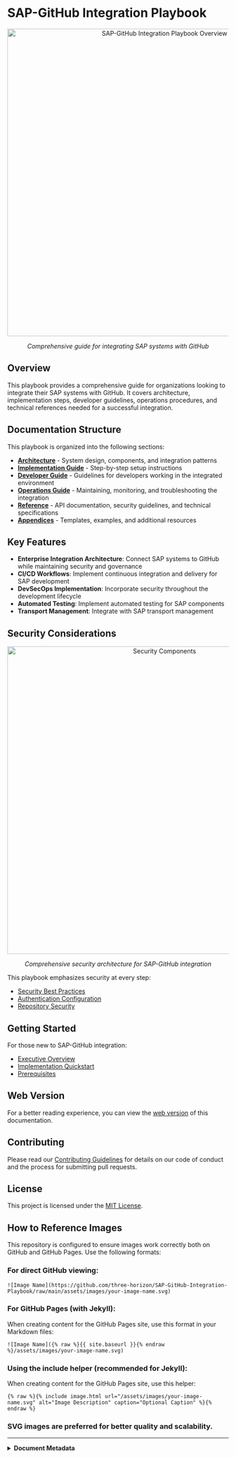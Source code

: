 # SAP-GitHub Integration Playbook

<div align="center">
  <img src="https://github.com/three-horizon/SAP-GitHub-Integration-Playbook/raw/main/assets/images/architecture/playbook-overview.svg?sanitize=true" width="700" alt="SAP-GitHub Integration Playbook Overview">
  
  *Comprehensive guide for integrating SAP systems with GitHub*
</div>

## Overview

This playbook provides a comprehensive guide for organizations looking to integrate their SAP systems with GitHub. It covers architecture, implementation steps, developer guidelines, operations procedures, and technical references needed for a successful integration.

## Documentation Structure

This playbook is organized into the following sections:

- **[Architecture](./docs/1-architecture/README.md)** - System design, components, and integration patterns
- **[Implementation Guide](./docs/2-implementation-guide/README.md)** - Step-by-step setup instructions
- **[Developer Guide](./docs/3-developer-guide/README.md)** - Guidelines for developers working in the integrated environment
- **[Operations Guide](./docs/4-operations-guide/README.md)** - Maintaining, monitoring, and troubleshooting the integration
- **[Reference](./docs/5-reference/README.md)** - API documentation, security guidelines, and technical specifications
- **[Appendices](./docs/6-appendices/README.md)** - Templates, examples, and additional resources

## Key Features

- **Enterprise Integration Architecture**: Connect SAP systems to GitHub while maintaining security and governance
- **CI/CD Workflows**: Implement continuous integration and delivery for SAP development
- **DevSecOps Implementation**: Incorporate security throughout the development lifecycle
- **Automated Testing**: Implement automated testing for SAP components
- **Transport Management**: Integrate with SAP transport management

## Security Considerations

<div align="center">
  <img src="https://github.com/three-horizon/SAP-GitHub-Integration-Playbook/raw/main/assets/images/devsecops/security-components.svg?sanitize=true" width="700" alt="Security Components">
  
  *Comprehensive security architecture for SAP-GitHub integration*
</div>

This playbook emphasizes security at every step:
- [Security Best Practices](./docs/5-reference/security-best-practices.md)
- [Authentication Configuration](./docs/2-implementation-guide/github-setup/authentication.md)
- [Repository Security](./docs/2-implementation-guide/github-setup/repository-security.md)

## Getting Started

For those new to SAP-GitHub integration:
- [Executive Overview](./docs/executive-overview.md)
- [Implementation Quickstart](./docs/2-implementation-guide/getting-started/quick-start.md)
- [Prerequisites](./docs/2-implementation-guide/getting-started/prerequisites.md)

## Web Version

For a better reading experience, you can view the [web version](https://three-horizon.github.io/SAP-GitHub-Integration-Playbook/) of this documentation.

## Contributing

Please read our [Contributing Guidelines](./.github/CONTRIBUTING.md) for details on our code of conduct and the process for submitting pull requests.

## License

This project is licensed under the [MIT License](./LICENSE).

## How to Reference Images

This repository is configured to ensure images work correctly both on GitHub and GitHub Pages. Use the following formats:

### For direct GitHub viewing:
```
![Image Name](https://github.com/three-horizon/SAP-GitHub-Integration-Playbook/raw/main/assets/images/your-image-name.svg)
```

### For GitHub Pages (with Jekyll):
When creating content for the GitHub Pages site, use this format in your Markdown files:
```
![Image Name]({% raw %}{{ site.baseurl }}{% endraw %}/assets/images/your-image-name.svg)
```

### Using the include helper (recommended for Jekyll):
When creating content for the GitHub Pages site, use this helper:
```
{% raw %}{% include image.html url="/assets/images/your-image-name.svg" alt="Image Description" caption="Optional Caption" %}{% endraw %}
```

### SVG images are preferred for better quality and scalability.

---

<details>
<summary><strong>Document Metadata</strong></summary>

- **Last Updated:** 2023-04-07
- **Version:** 1.0.0
- **Maintained by:** SAP-GitHub Integration Team
</details>
